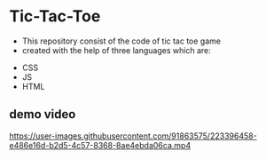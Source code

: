 # Tic-Tac-Toe
* This repository consist of the code of tic tac toe game 
* created with the help of three languages which are:
 - CSS
 - JS
 - HTML

## demo video

https://user-images.githubusercontent.com/91863575/223396458-e486e16d-b2d5-4c57-8368-8ae4ebda06ca.mp4

